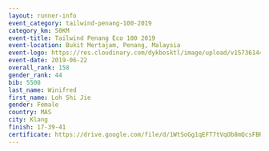 ```yaml
--- 
layout: runner-info 
event_category: tailwind-penang-100-2019 
category_km: 50KM 
event-title: Tailwind Penang Eco 100 2019 
event-location: Bukit Mertajam, Penang, Malaysia 
event-logo: https://res.cloudinary.com/dykbosktl/image/upload/v1573614442/Logo/Logo_gqlzi3.jpg 
event-date: 2019-06-22 
overall_rank: 158
gender_rank: 44
bib: 5508
last_name: Winifred
first_name: Loh Shi Jie
gender: Female
country: MAS
city: Klang
finish: 17-39-41
certificate: https://drive.google.com/file/d/1WtSoGg1qEFT7tVqOb8mQcsFBRr8UsOFG/view?usp=sharing
--- 
```

